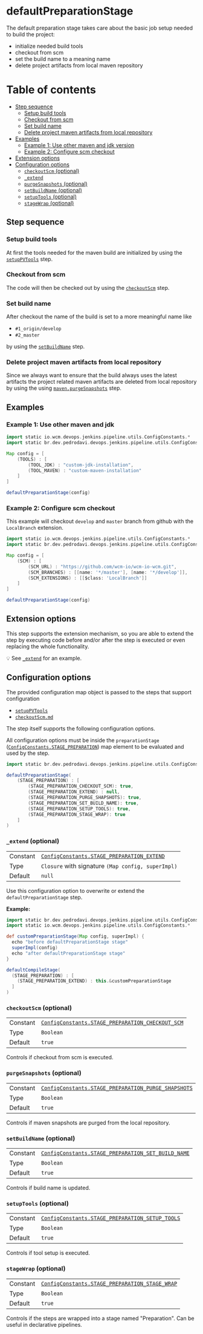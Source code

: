 # defaultPreparationStage

The default preparation stage takes care about the basic job setup
needed to build the project:

* initialize needed build tools
* checkout from scm
* set the build name to a meaning name
* delete project artifacts from local maven repository

# Table of contents
* [Step sequence](#step-sequence)
  * [Setup build tools](#setup-build-tools)
  * [Checkout from scm](#checkout-from-scm)
  * [Set build name](#set-build-name)
  * [Delete project maven artifacts from local repository](#delete-project-maven-artifacts-from-local-repository)
* [Examples](#examples)
  * [Example 1: Use other maven and jdk version](#example-1-use-other-maven-and-jdk)
  * [Example 2: Configure scm checkout](#example-2-configure-scm-checkout)
* [Extension options](#extension-options)
* [Configuration options](#configuration-options)
  * [`checkoutScm` (optional)](#checkoutscm-optional)
  * [`_extend`](#_extend-optional)
  * [`purgeSnapshots` (optional)](#purgesnapshots-optional)
  * [`setBuildName` (optional)](#setbuildname-optional)
  * [`setupTools` (optional)](#setuptools-optional)
  * [`stageWrap`  (optional)](#stagewrap-optional)

## Step sequence

### Setup build tools

At first the tools needed for the maven build are initialized by using
the [`setupPVTools`](setupPVTools.groovy) step.

### Checkout from scm

The code will then be checked out by using the
[`checkoutScm`](https://github.com/wcm-io-devops/jenkins-pipeline-library/blob/master/vars/checkoutScm.md)
step.

### Set build name

After checkout the name of the build is set to a more meaningful name like
* `#1_origin/develop`
* `#2_master`

by using the
[`setBuildName`](https://github.com/wcm-io-devops/jenkins-pipeline-library/blob/master/vars/setBuildName.md)
step.

### Delete project maven artifacts from local repository

Since we always want to ensure that the build always uses the latest
artifacts the project related maven artifacts are deleted from local
repository by using the using
[`maven.purgeSnapshots`](https://github.com/wcm-io-devops/jenkins-pipeline-library/blob/master/vars/maven.md) step.

## Examples

### Example 1: Use other maven and jdk

```groovy
import static io.wcm.devops.jenkins.pipeline.utils.ConfigConstants.*
import static br.dev.pedrodavi.devops.jenkins.pipeline.utils.ConfigConstants.*

Map config = [
    (TOOLS) : [
        (TOOL_JDK) : "custom-jdk-installation",
        (TOOL_MAVEN) : "custom-maven-installation"
    ]
]

defaultPreparationStage(config)
```

### Example 2: Configure scm checkout

This example will checkout `develop` and `master` branch from github
with the `LocalBranch` extension.

```groovy
import static io.wcm.devops.jenkins.pipeline.utils.ConfigConstants.*
import static br.dev.pedrodavi.devops.jenkins.pipeline.utils.ConfigConstants.*

Map config = [
    (SCM) : [
        (SCM_URL) : "https://github.com/wcm-io/wcm-io-wcm.git",
        (SCM_BRANCHES) : [[name: '*/master'], [name: '*/develop']],
        (SCM_EXTENSIONS) : [[$class: 'LocalBranch']]
    ]
]

defaultPreparationStage(config)
```

## Extension options

This step supports the extension mechanism, so you are able to extend
the step by executing code before and/or after the step is executed or
even replacing the whole functionality.

:bulb: See [`_extend`](#_extend-optional) for an example.

## Configuration options

The provided configuration map object is passed to the steps that
support configuration

* [`setupPVTools`](setupPVTools.md#configuration-options)
* [`checkoutScm.md`](https://github.com/wcm-io-devops/jenkins-pipeline-library/blob/master/vars/checkoutScm.md#configuration-options)

The step itself supports the following configuration options.

All configuration options must be inside the `preparationStage`
([`ConfigConstants.STAGE_PREPARATION`](../src/de/provision/devops/jenkins/pipeline/utils/ConfigConstants.groovy))
map element to be evaluated and used by the step.

```groovy
import static br.dev.pedrodavi.devops.jenkins.pipeline.utils.ConfigConstants.*

defaultPreparationStage( 
    (STAGE_PREPARATION) : [
        (STAGE_PREPARATION_CHECKOUT_SCM): true,
        (STAGE_PREPARATION_EXTEND) : null,
        (STAGE_PREPARATION_PURGE_SHAPSHOTS): true,
        (STAGE_PREPARATION_SET_BUILD_NAME): true,
        (STAGE_PREPARATION_SETUP_TOOLS): true,
        (STAGE_PREPARATION_STAGE_WRAP): true
    ]
)
```

### `_extend` (optional)
|||
|---|---|
|Constant|[`ConfigConstants.STAGE_PREPARATION_EXTEND`](../src/de/provision/devops/jenkins/pipeline/utils/ConfigConstants.groovy)|
|Type|`Closure` with signature `(Map config, superImpl)`|
|Default|`null`|

Use this configuration option to overwrite or extend the
`defaultPreparationStage` step.

**Example:**
```groovy
import static br.dev.pedrodavi.devops.jenkins.pipeline.utils.ConfigConstants.*
import static io.wcm.devops.jenkins.pipeline.utils.ConfigConstants.*

def customPreparationStage(Map config, superImpl) {
  echo "before defaultPreparationStage stage"
  superImpl(config)
  echo "after defaultPreparationStage stage"
}

defaultCompileStage(
  (STAGE_PREPARATION) : [
    (STAGE_PREPARATION_EXTEND) : this.&customPreparationStage
  ]
)

```

### `checkoutScm` (optional)
|          |                                                                                                                              |
|:---------|:-----------------------------------------------------------------------------------------------------------------------------|
| Constant | [`ConfigConstants.STAGE_PREPARATION_CHECKOUT_SCM`](../src/de/provision/devops/jenkins/pipeline/utils/ConfigConstants.groovy) |
| Type     | `Boolean`                                                                                                                    |
| Default  | `true`                                                                                                                       |

Controls if checkout from scm is executed.

### `purgeSnapshots` (optional)
|          |                                                                                                                                 |
|:---------|:--------------------------------------------------------------------------------------------------------------------------------|
| Constant | [`ConfigConstants.STAGE_PREPARATION_PURGE_SHAPSHOTS`](../src/de/provision/devops/jenkins/pipeline/utils/ConfigConstants.groovy) |
| Type     | `Boolean`                                                                                                                       |
| Default  | `true`                                                                                                                          |

Controls if maven snapshots are purged from the local repository.

### `setBuildName` (optional)
|          |                                                                                                                                |
|:---------|:-------------------------------------------------------------------------------------------------------------------------------|
| Constant | [`ConfigConstants.STAGE_PREPARATION_SET_BUILD_NAME`](../src/de/provision/devops/jenkins/pipeline/utils/ConfigConstants.groovy) |
| Type     | `Boolean`                                                                                                                      |
| Default  | `true`                                                                                                                         |

Controls if build name is updated.

### `setupTools` (optional)
|          |                                                                                                                             |
|:---------|:----------------------------------------------------------------------------------------------------------------------------|
| Constant | [`ConfigConstants.STAGE_PREPARATION_SETUP_TOOLS`](../src/de/provision/devops/jenkins/pipeline/utils/ConfigConstants.groovy) |
| Type     | `Boolean`                                                                                                                   |
| Default  | `true`                                                                                                                      |

Controls if tool setup is executed.

### `stageWrap` (optional)
|          |                                                                                                                             |
|:---------|:----------------------------------------------------------------------------------------------------------------------------|
| Constant | [`ConfigConstants.STAGE_PREPARATION_STAGE_WRAP`](../src/de/provision/devops/jenkins/pipeline/utils/ConfigConstants.groovy) |
| Type     | `Boolean`                                                                                                                   |
| Default  | `true`                                                                                                                      |

Controls if the steps are wrapped into a stage named "Preparation". Can
be useful in declarative pipelines.




